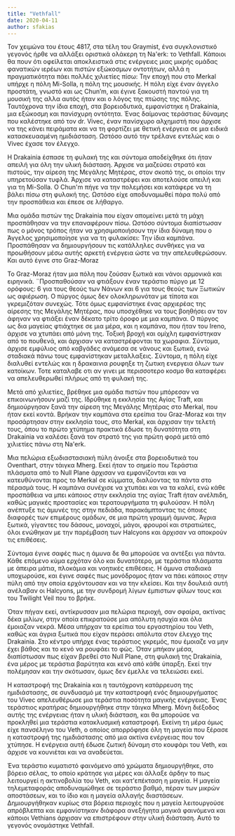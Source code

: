 ```yaml
---
title: "Vethfall"
date: 2020-04-11
author: sfakias
---
```


Τον χειμώνα του έτους 4817, στα τέλη του Graymist, ένα συγκλονιστικό γεγονός
ήρθε να αλλάξει οριστικά ολάκερη τη Na'erk: το Vethfall. Κάποιοι θα πουν ότι
οφείλεται αποκλειστικά στις ενέργειες μιας μικρής ομάδας φανατικών ιερέων και
πιστών εξώκοσμων οντοτήτων, αλλά η πραγματικότητα πάει πολλές χιλιετίες πίσω:
Την εποχή που στο Merkal υπήρχε η πόλη Mi-Solla, η πόλη της μουσικής. H πόλη
είχε έναν άγγελο προστάτη, γνωστό και ως Chun’m, και έγινε ξακουστή παντού
για τη μουσική της αλλα αυτός ήταν και ο λόγος της πτώσης της πόλης.
Ταυτόχρονα την ίδια εποχή, στα βορειοδυτικά, εμφανίστηκε η Drakainia, μια
εξώκοσμη και πανίσχυρη οντότητα. Ένας δαίμονας τεράστιας δύναμης που καλέστηκε
από τον dr. Vivec, έναν πανίσχυρο αλχημιστή που άρχισε να της κάνει πειράματα
και να τη φορτίζει με θετική ενέργεια σε μια ειδικά κατασκευασμένη
ημιδιάσταση. Ωστόσο αυτό την τρέλανε εντελώς και ο Vivec έχασε τον έλεγχο.



Η Drakainia έσπασε τη φυλακή της και σύντομα αποδείχθηκε ότι ήταν απειλή για
όλη την υλική διάσταση. Άρχισε να μαζεύσει στρατό και πιστούς, την αίρεση της
Μεγάλης Μητέρας, στον σκοπό της, οι οποίοι την υπηρετούσαν τυφλά. Άρχισε να
καταστρέφει και αποτελούσε απειλή και για τη Mi-Solla. Ο Chun'm πήγε να την
πολεμήσει και κατάφερε να τη βάλει πίσω στη φυλακή της. Ωστόσο είχε
αποδυναμωθεί πάρα πολύ από την προσπάθεια και έπεσε σε λήθαργο.



Μια ομάδα πιστών της Drakainia που είχαν απομείνει μετά τη μάχη προσπάθησαν να
την επαναφέρουν πίσω. Ωστόσο σύντομα διαπίστωσαν πως ο μόνος τρόπος ήταν να
χρησιμοποιήσουν την ίδια δύναμη που ο Άγγελος χρησιμοποίησε για να τη
φυλακίσει: Την ίδια καμπάνα. Προσπάθησαν να δημιουργήσουν τις κατάλληλες
συνθήκες για να προωθήσουν μέσω αυτής αρκετή ενέργεια ώστε να την
απελευθερώσουν. Και αυτό έγινε στο Graz-Moraz



To Graz-Moraz ήταν μια πόλη που ζούσαν ξωτικά και νάνοι  αρμονικά και
ειρηνικά. ¨Προσπαθούσαν να φτιάξουν έναν τεράστιο πύργο με 12 ορόφους: 6 για
τους θεούς των Νάνων και 6 για τους θεούς των Ξωτικών ως αφιέρωση. O πύργος
όμως δεν ολοκληρωνόταν με τίποτα και γκρεμιζόταν συνεχώς. Τότε όμως
εμφανίστηκε ένας αρχιερέας της αίρεσης της Μεγάλης Μητέρας, που υποσχέθηκε να
τους βοηθήσει αν τον άφηναν να φτιάξει έναν δέκατο τρίτο όροφο με μια καμπάνα.
Ο πύργος ως δια μαγείας φτιάχτηκε σε μια μέρα, και η καμπάνα, που ήταν του
Ireno, άρχισε να χτυπάει από μόνη της. Τοξική βροχή και ομίχλη εμφανίστηκαν
από το πουθενά, και άρχισαν να καταστρέφονται τα χωραφια. Σύντομα, άρχισε
εμφύλιος από καβγάδες ανάμεσα σε νάνους και ξωτικά, ενώ σταδιακά πάνω τους
εμφανίστηκαν μεταλλαξεις. Σύντομα, η πόλη είχε διαλυθεί εντελώς και η
δρακαινια ρουφηξε τη ζωτικη ενεργεια όλων των κατοίκων. Τοτε καταλαβε οτι αν
γινει με περισσοτερο κοσμο θα καταφέρει να απελευθερωθεί πλήρως από τη φυλακή
της.



Mετά από χιλιετίες, βρέθηκε μια ομάδα πιστών που μπόρεσαν να επικοινωνήσουν
μαζί της. Ιδρύθηκε η εκκλησία της Αγίας Traft, και δημιούργησαν ξανά την
αίρεση της Μεγάλης Μητέρας στο Merkal, που ήταν εκεί κοντά. Bρήκαν την καμπάνα
στα ερείπια του Graz-Moraz και την προσάρτησαν στην εκκλησία τους, στο Merkal,
και άρχισαν την τελετή τους, όπου το πρώτο χτύπημα πρακτικά έδωσε τη
δυνατότητα στη Drakainia να καλέσει ξανά τον στρατό της για πρώτη φορά μετά
από χιλιετίες πάνω στη Na'erk.



Μια πελώρια εξωδιαστασιακή πύλη άνοιξε στα βορειοδυτικά του Oventhart, στην
τάιγκα Mherg. Εκεί ήταν το σημείο που Τεράστια πλάσματα από το Null Plane
άρχισαν να εμφανίζονται και να κατευθύνονται προς το Merkal σε κύμματα,
διαλύοντας τα πάντα στο πέρασμά τους. Η καμπάνα συνέχισε να χτυπάει και να τα
καλεί, ενώ κάθε προσπάθεια να μπει κάποιος στην εκκλησία της αγίας Traft ήταν
ανέλπιδη, καθώς μαγικές προστασίες και τερατουργήματα τη φυλούσαν. Η πόλη
ανέπτυξε τις άμυνές της στην πεδιάδα, παρακάμπτοντας τις όποιες διαφορές των
επιμέρους ομάδων, σε μια πρώτη γραμμή άμυνας. Άγρια ξωτικά, γίγαντες του
δάσους, μοναχοί, μάγοι, φρουροί και στρατιώτες, όλοι ενώθηκαν με την παρέμβαση
των Halcyons και άρχισαν να αποκρούν τις επιθέσεις.



Σύντομα έγινε σαφές πως η άμυνα δε θα μπορούσε να αντέξει για πάντα. Κάθε
επόμενο κύμα ερχόταν όλο και δυνατότερο, με τεράστια πλάσματα με άπειρα μάτια,
πλοκάμια και νοητικές επιθέσεις. Η άμυνα σταδιακά υποχωρούσε, και έγινε σαφές
πως μονόδρομος ήταν να πάει κάποιος στην πύλη από την οποία ερχόντουσαν και να
την κλείσει. Και την δουλειά αυτή ανέλαβαν οι Halcyons, με την συνδρομή λίγων
έμπιστων φίλων τους και του Twilight Veil που το βρήκε.



Όταν πήγαν εκεί, αντίκρυσσαν μια πελώρια περιοχή, σαν σφαίρα, ακτίνας δέκα
μιλίων, στην οποία επικρατούσε μια απόλυτη ησυχία και όλα έμοιαζαν νεκρά. Μέσα
υπήρχαν τα ερείπια του εργαστηρίου του Veth, καθώς και άγρια ξωτικά που είχαν
περάσει απόλυτα στον έλεγχο της Drakainia. Στο κέντρο υπήρχε ένας τεράστιος
γκρεμός, που έμοιαζε να μην έχει βάθος και το κενό να ρουφάει το φώς. Όταν
μπήκαν μέσα, διαπίστωσαν πως είχαν βρεθεί στο Null Plane, στη φυλακή της
Drakainia, ένα μέρος με τεράστια βαρύτητα και κενό από κάθε ύπαρξη. Εκεί την
πολέμησαν και την σκότωσαν, όμως δεν έμελλε να τελειώσει εκεί.



Η καταστροφή της Drakainia και η ταυτόχρονη κατάρρευση της ημιδιάστασης, σε
συνδυασμό με την καταστροφή ενός δημιουργήματος του Vivec απελευθέρωσε μια
τεράστια ποσότητα μαγικής ενέργειας. Ένας τεράστιος κρατήρας δημιουργήθηκε
στην τάιγκα Mherg. Μόνη διέξοδος αυτής της ενέργειας ήταν η υλική διάσταση,
και θα μπορούσε να προκληθεί μια τεράστια κατακλυσμική καταστροφή. Εκείνη τη
μέρα όμως είχε πανσέληνο του Veth, ο οποίος απορρόφησε όλη τη μαγεία που
ξέρασε η καταστροφή της ημιδιάστασης από μια ακτίνα ενέργειας που τον χτύπησε.
Η ενέργεια αυτή έδωσε ζωτική δύναμη στο κουφάρι του Veth, και άρχισε να
κουνιέται και να αναδεύεται.



Ένα τεράστιο κυματιστό φαινόμενο από χρώματα δημιουργήθηκε, στο βόρειο σέλας,
το οποίο κράτησε για μέρες και άλλαξε άρδην το πως λειτουργεί η ακτινοβολία
του Veth, και κατ'επέκταση η μαγεία. Η μαγεία τηλεμεταφοράς αποδυναμώθηκε σε
τεράστιο βαθμό, πέραν των μικρών αποστάσεων, και το ίδιο και η μαγεία αλλαγής
διαστάσεων. Δημιουργήθηκαν κυρίως στα βόρεια περιοχές που η μαγεία
λειτουργούσε απρόβλεπτα και εμφανίστηκαν διάφορα ανεξήγητα μαγικά φαινόμενα
και κάποιοι Vethians άρχισαν να επιστρέφουν στην υλική διάσταση. Αυτό το
γεγονός ονομάστηκε Vethfall.


